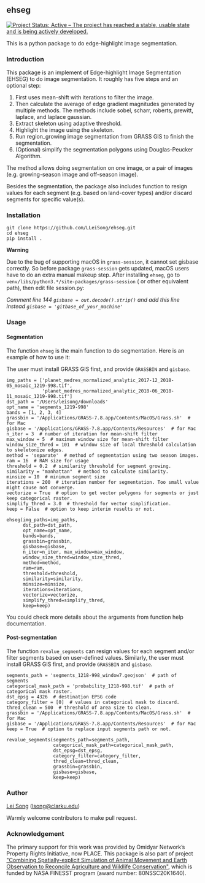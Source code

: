 ## ehseg
[![Project Status: Active – The project has reached a stable, usable state and is being actively developed.](https://www.repostatus.org/badges/latest/active.svg)](https://www.repostatus.org/#active)

This is a python package to do edge-highlight image segmentation.

### Introduction

This package is an implement of Edge-highlight Image Segmentation (EHSEG) to do image segmentation.
It roughly has five steps and an optional step:
1. First uses mean-shift with iterations to filter the image.
2. Then calculate the average of edge gradient magnitudes generated by multiple methods. The methods include sobel, scharr, roberts,
    prewitt, laplace, and laplace gaussian.
3. Extract skeleton using adaptive threshold.
4. Highlight the image using the skeleton.
5. Run region_growing image segmentation from GRASS GIS to finish the segmentation.
6. (Optional) simplify the segmentation polygons using Douglas-Peucker Algorithm.

The method allows doing segmentation on one image, or a pair of images (e.g. growing-season image and off-season image).

Besides the segmentation, the package also includes function to resign values for each segment (e.g. based on land-cover types) and/or discard segments for specific value(s).

### Installation

```
git clone https://github.com/LLeiSong/ehseg.git
cd ehseg
pip install .
```
**Warning**

Due to the bug of supporting macOS in `grass-session`, it cannot set gisbase correctly.
So before package `grass-session` gets updated, macOS users have to do an extra manual makeup step. 
After installing `ehseg`, go to `venv/libs/python3.*/site-packages/grass-session` (
or other equivalent path), then edit file session.py:

*Comment line 144 `gisbase = out.decode().strip()` and add this line instead `gisbase = 'gitbase_of_your_machine'`*

### Usage
#### Segmentation
The function `ehseg` is the main function to do segmentation. Here is an example of how to use it:

The user must install GRASS GIS first, and provide `GRASSBIN` and `gisbase`.

```
img_paths = ['planet_medres_normalized_analytic_2017-12_2018-05_mosaic_1219-998.tif',
             'planet_medres_normalized_analytic_2018-06_2018-11_mosaic_1219-998.tif']
dst_path = '/Users/leisong/downloads'
opt_name = 'segments_1219-998'
bands = [1, 2, 3, 4]
grassbin = '/Applications/GRASS-7.8.app/Contents/MacOS/Grass.sh'  # for Mac
gisbase = '/Applications/GRASS-7.8.app/Contents/Resources'  # for Mac
n_iter = 3  # number of iteration for mean-shift filter
max_window = 5  # maximum window size for mean-shift filter
window_size_thred = 101  # window size of local threshold calculation to skeletonize edges.
method = 'separate'  # method of segmentation using two season images.
ram = 16  # RAM size for usage
threshold = 0.2  # similarity threshold for segment growing.
similarity = "manhattan"  # method to calculate similarity.
minsize = 10  # minimum segment size
iterations = 200  # iteration number for segmentation. Too small value might cause not converge.
vectorize = True  # option to get vector polygons for segments or just keep categorical raster.
simplify_thred = 3.0  # threshold for vector simplification.
keep = False  # option to keep interim results or not.

ehseg(img_paths=img_paths,
      dst_path=dst_path,
      opt_name=opt_name,
      bands=bands,
      grassbin=grassbin,
      gisbase=gisbase,
      n_iter=n_iter, max_window=max_window,
      window_size_thred=window_size_thred,
      method=method,
      ram=ram,
      threshold=threshold,
      similarity=similarity,
      minsize=minsize,
      iterations=iterations,
      vectorize=vectorize,
      simplify_thred=simplify_thred,
      keep=keep)
```

You could check more details about the arguments from function help documentation.

#### Post-segmentation

The function `revalue_segments` can resign values for each segment and/or filter segments based on user-defined values.
Similarly, the user must install GRASS GIS first, and provide `GRASSBIN` and `gisbase`.

```
segments_path = 'segments_1218-998_window7.geojson'  # path of segments
categorical_mask_path = 'probability_1218-998.tif'  # path of categorical mask raster.
dst_epsg = 4326  # destination EPSG code
category_filter = [0]  # values in categorical mask to discard.
thred_clean = 500  # threshold of area size to clean.
grassbin = '/Applications/GRASS-7.8.app/Contents/MacOS/Grass.sh'  # for Mac
gisbase = '/Applications/GRASS-7.8.app/Contents/Resources'  # for Mac
keep = True  # option to replace input segments path or not.

revalue_segments(segments_path=segments_path,
                 categorical_mask_path=categorical_mask_path,
                 dst_epsg=dst_epsg,
                 category_filter=category_filter,
                 thred_clean=thred_clean,
                 grassbin=grassbin,
                 gisbase=gisbase,
                 keep=keep)
```

### Author

[Lei Song](https://github.com/LLeiSong) (lsong@clarku.edu)

Warmly welcome contributors to make pull request.

### Acknowledgement
The primary support for this work was provided by Omidyar Network’s Property Rights Initiative, now PLACE. 
This package is also part of project ["Combining Spatially-explicit Simulation of Animal Movement and Earth Observation to Reconcile Agriculture and Wildlife Conservation"](https://github.com/users/LLeiSong/projects/2), which is funded by NASA FINESST program (award number: 80NSSC20K1640).
